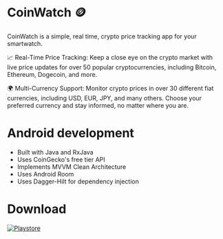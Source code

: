 # CoinWatch 🪙
CoinWatch is a simple, real time, crypto price tracking app for your smartwatch.

📈 Real-Time Price Tracking: Keep a close eye on the crypto market with live price updates for over 50 popular cryptocurrencies, including Bitcoin, Ethereum, Dogecoin, and more.

🌍 Multi-Currency Support: Monitor crypto prices in over 30 different fiat currencies, including USD, EUR, JPY, and many others. Choose your preferred currency and stay informed, no matter where you are.

# Android development

- Built with Java and RxJava
- Uses CoinGecko's free tier API
- Implements MVVM Clean Architecture 
- Uses Android Room
- Uses Dagger-Hilt for dependency injection

# Download

[![Playstore](https://i.imgur.com/egBW0oo.png)](https://play.google.com/store/apps/details?id=com.wearos.coinwatch)
